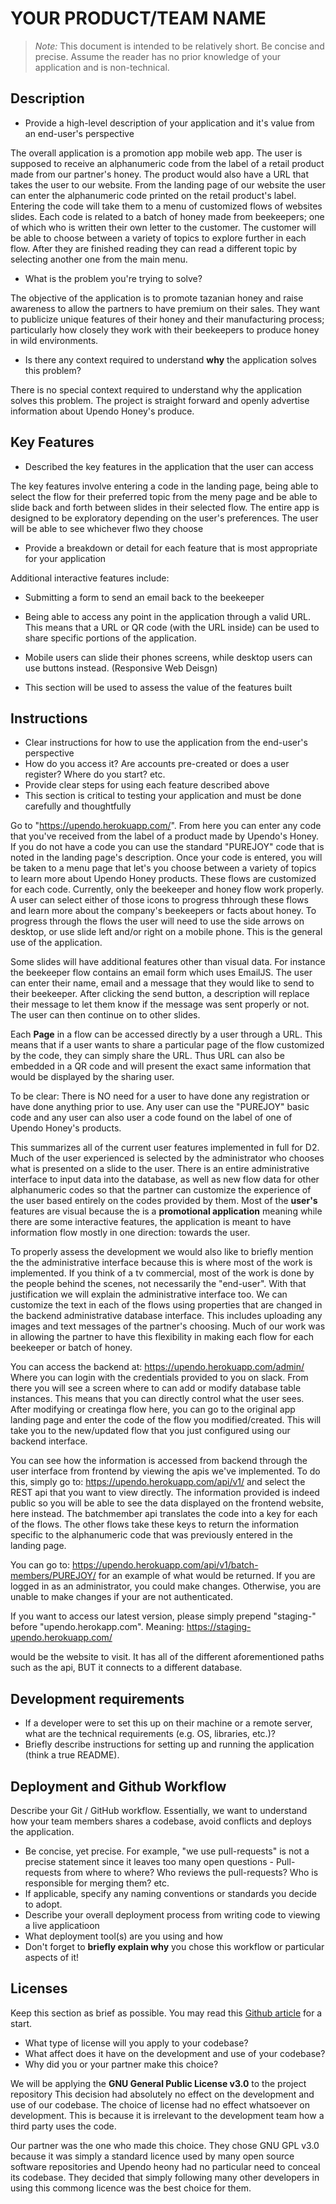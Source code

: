 # YOUR PRODUCT/TEAM NAME

> _Note:_ This document is intended to be relatively short. Be concise and precise. Assume the reader has no prior knowledge of your application and is non-technical. 

## Description 
 * Provide a high-level description of your application and it's value from an end-user's perspective

 The overall application is a promotion app mobile web app. The user is supposed to receive
 an alphanumeric code from the label of a retail product made from our partner's honey. The
 product would also have a URL that takes the user to our website. From the landing page of
 our website the user can enter the alphanumeric code printed on the retail product's label.
 Entering the code will take them to a menu of customized flows of websites slides. Each
 code is related to a batch of honey made from beekeepers; one of which who is written their
 own letter to the customer. The customer will be able to choose between a variety of topics
 to explore further in each flow. After they are finished reading they can read a different
 topic by selecting another one from the main menu.

 * What is the problem you're trying to solve?

 The objective of the application is to promote tazanian honey and raise awareness to allow
 the partners to have premium on their sales. They want to publicize unique features of
 their honey and their manufacturing process; particularly how closely they work with their
 beekeepers to produce honey in wild environments.

 * Is there any context required to understand **why** the application solves this problem?

 There is no special context required to understand why the application solves this problem.
 The project is straight forward and openly advertise information about Upendo Honey's
 produce.

## Key Features
 * Described the key features in the application that the user can access

 The key features involve entering a code in the landing page, being able to select the
 flow for their preferred topic from the meny page and be able to slide back and forth
 between slides in their selected flow. The entire app is designed to be exploratory
 depending on the user's preferences. The user will be able to see whichever flwo they
 choose 

 * Provide a breakdown or detail for each feature that is most appropriate for your application
 
 Additional interactive features include:
  * Submitting a form to send an email back to the beekeeper
  * Being able to access any point in the application through a valid URL. This means that a URL or QR code (with the URL inside)
    can be used to share specific portions of the application.
  * Mobile users can slide their phones screens, while desktop users can use buttons instead. (Responsive Web Deisgn)

 * This section will be used to assess the value of the features built

## Instructions
 * Clear instructions for how to use the application from the end-user's perspective
 * How do you access it? Are accounts pre-created or does a user register? Where do you start? etc. 
 * Provide clear steps for using each feature described above
 * This section is critical to testing your application and must be done carefully and thoughtfully

 Go to "https://upendo.herokuapp.com/".
 From here you can enter any code that you've received from the label of a product
 made by Upendo's Honey. If you do not have a code you can use the standard "PUREJOY"
 code that is noted in the landing page's description. Once your code is entered,
 you will be taken to a menu page that let's you choose between a variety of topics
 to learn more about Upendo Honey products. These flows are customized for each
 code. Currently, only the beekeeper and honey flow work properly. A user can
 select either of those icons to progress thhrough these flows and learn more about
 the company's beekeepers or facts about honey. To progress through the flows the
 user will need to use the side arrows on desktop, or use slide left and/or right
 on a mobile phone. This is the general use of the application.
 
 Some slides will have additional features other than visual data. For instance the
 beekeeper flow contains an email form which uses EmailJS. The user can enter their
 name, email and a message that they would like to send to their beekeeper. After
 clicking the send button, a description will replace their message to let them
 know if the message was sent properly or not. The user can then continue on to
 other slides.

 Each **Page** in a flow can be accessed directly by a user through a URL. This means
 that if a user wants to share a particular page of the flow customized by the code,
 they can simply share the URL. Thus URL can also be embedded in a QR code and
 will present the exact same information that would be displayed by the sharing user.

 To be clear: There is NO need for a user to have done any registration or have done
 anything prior to use. Any user can use the "PUREJOY" basic code and any user can
 also user a code found on the label of one of Upendo Honey's products.

 This summarizes all of the current user features implemented in full for D2.
 Much of the user experienced is selected by the administrator who chooses what
 is presented on a slide to the user. There is an entire administrative interface
 to input data into the database, as well as new flow data for other alphanumeric
 codes so that the partner can customize the experience of the user based
 entirely on the codes provided by them. Most of the **user's** features are
 visual because the is a **promotional application** meaning while there are
 some interactive features, the application is meant to have information flow
 mostly in one direction: towards the user.

 To properly assess the development we would also like to briefly mention the
 the administrative interface because this is where most of the work is
 implemented. If you think of a tv commercial, most of the work is done by
 the people behind the scenes, not necessarily the "end-user". With that
 justification we will explain the administrative interface too. We can
 customize the text in each of the flows using properties that are changed
 in the backend administrative database interface. This includes uploading
 any images and text messages of the partner's choosing. Much of our work
 was in allowing the partner to have this flexibility in making each flow
 for each beekeeper or batch of honey.

 You can access the backend at: https://upendo.herokuapp.com/admin/
 Where you can login with the credentials provided to you on slack.
 From there you will see a screen where to can add or modify database
 table instances. This means that you can directly control what the user
 sees. After modifying or creatinga flow here, you can go to the original
 app landing page and enter the code of the flow you modified/created.
 This will take you to the new/updated flow that you just configured using
 our backend interface.

 You can see how the information is accessed from backend through the user
 interface from frontend by viewing the apis we've implemented. To do this,
 simply go to: https://upendo.herokuapp.com/api/v1/ and select the REST api
 that you want to view directly. The information provided is indeed public
 so you will be able to see the data displayed on the frontend website, here
 instead. The batchmember api translates the code into a key for each of the
 flows. The other flows take these keys to return the information specific
 to the alphanumeric code that was previously entered in the landing page.

 You can go to: https://upendo.herokuapp.com/api/v1/batch-members/PUREJOY/
 for an example of what would be returned. If you are logged in as an
 administrator, you could make changes. Otherwise, you are unable to make
 changes if your are not authenticated.

 If you want to access our latest version, please simply prepend "staging-"
 before "upendo.herokapp.com". Meaning:
 https://staging-upendo.herokuapp.com/

 would be the website to visit. It has all of the different aforementioned
 paths such as the api, BUT it connects to a different database.

 
 ## Development requirements
 * If a developer were to set this up on their machine or a remote server, what are the technical requirements (e.g. OS, libraries, etc.)?
 * Briefly describe instructions for setting up and running the application (think a true README).
 
 ## Deployment and Github Workflow

Describe your Git / GitHub workflow. Essentially, we want to understand how your team members shares a codebase, avoid conflicts and deploys the application.

 * Be concise, yet precise. For example, "we use pull-requests" is not a precise statement since it leaves too many open questions - Pull-requests from where to where? Who reviews the pull-requests? Who is responsible for merging them? etc.
 * If applicable, specify any naming conventions or standards you decide to adopt.
 * Describe your overall deployment process from writing code to viewing a live applicatioon
 * What deployment tool(s) are you using and how
 * Don't forget to **briefly explain why** you chose this workflow or particular aspects of it!

 ## Licenses 

 Keep this section as brief as possible. You may read this [Github article](https://help.github.com/en/github/creating-cloning-and-archiving-repositories/licensing-a-repository) for a start.

 * What type of license will you apply to your codebase?
 * What affect does it have on the development and use of your codebase?
 * Why did you or your partner make this choice?

 We will be applying the **GNU General Public License v3.0** to the project repository
 This decision had absolutely no effect on the development and use of our codebase.
 The choice of license had no effect whatsoever on development. This is because it
 is irrelevant to the development team how a third party uses the code.

 Our partner was the one who made this choice. They chose GNU GPL v3.0 because it
 was simply a standard licence used by many open source software repositories and
 Upendo heony had no particular need to conceal its codebase. They decided that
 simply following many other developers in using this commong licence was the best
 choice for them.
 

